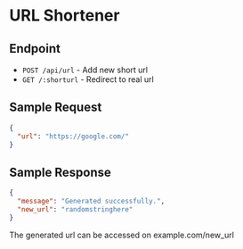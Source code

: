 # URL Shortener

## Endpoint

- `POST /api/url` - Add new short url
- `GET /:shorturl` - Redirect to real url

## Sample Request

```json
{
  "url": "https://google.com/"
}
```

## Sample Response

```json
{
  "message": "Generated successfully.",
  "new_url": "randomstringhere"
}
```

The generated url can be accessed on example.com/new_url
